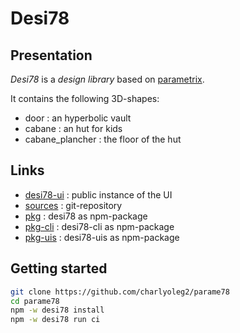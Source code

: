 Desi78
======


Presentation
------------

*Desi78* is a *design library* based on [parametrix](https://charlyoleg2.github.io/parametrix/).

It contains the following 3D-shapes:

- door : an hyperbolic vault
- cabane : an hut for kids
- cabane\_plancher : the floor of the hut


Links
-----

- [desi78-ui](https://charlyoleg2.github.io/parame78/) : public instance of the UI
- [sources](https://github.com/charlyoleg2/parame78) : git-repository
- [pkg](https://github.com/charlyoleg2/parame78) : desi78 as npm-package
- [pkg-cli](https://www.npmjs.com/package/desi78-cli) : desi78-cli as npm-package
- [pkg-uis](https://www.npmjs.com/package/desi78-uis) : desi78-uis as npm-package


Getting started
---------------

```bash
git clone https://github.com/charlyoleg2/parame78
cd parame78
npm -w desi78 install
npm -w desi78 run ci
```

